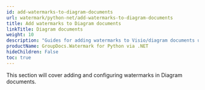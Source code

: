 ```yaml
---
id: add-watermarks-to-diagram-documents
url: watermark/python-net/add-watermarks-to-diagram-documents
title: Add watermarks to Diagram documents
linkTitle: Diagram documents
weight: 10
description: "Guides for adding watermarks to Visio/diagram documents using Python via .NET."
productName: GroupDocs.Watermark for Python via .NET
hideChildren: False
toc: true
---
```


This section will cover adding and configuring watermarks in Diagram documents.


